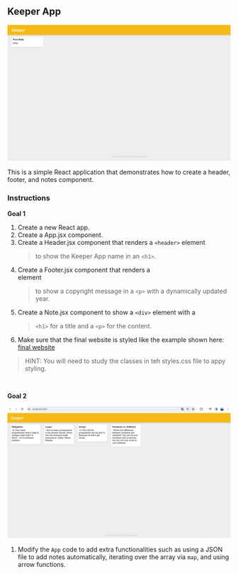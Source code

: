 ## Keeper App


![keeper_App](https://github.com/anderson92zolis/react_p1_keeper_App/blob/main/photo/Captura%20of%20the%20Keeper%20App.PNG)


This is a simple React application that demonstrates how to create a header, footer, and notes component.

### Instructions

**Goal 1**
1. Create a new React app.
1. Create a App.jsx component.
1. Create a Header.jsx component that renders a `<header>` element
   >to show the Keeper App name in an `<h1>`.
1. Create a Footer.jsx component that renders a <footer> element
   >to show a copyright message in a `<p>` with a dynamically updated year.
1. Create a Note.jsx component to show a `<div>` element with a
   >`<h1>` for a title and a `<p>` for the content.
1. Make sure that the final website is styled like the example shown here:
[final website](https://l1pp6.csb.app/)
>HINT: You will need to study the classes in teh styles.css file to appy styling.


<br>

**Goal 2**

![Keeper App with Json file](https://github.com/anderson92zolis/react_p1_keeper_App/blob/main/photo/adding%20a%20json%20file%20for%20notes.jpg)

1. Modify the `App` code to add extra functionalities such as using a JSON file to add notes automatically, iterating over the array via `map`, and using arrow functions.


